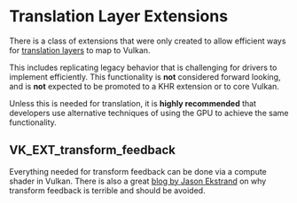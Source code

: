 # Translation Layer Extensions

There is a class of extensions that were only created to allow efficient ways for [translation layers](../portability_initiative.md#translation-layer) to map to Vulkan.

This includes replicating legacy behavior that is challenging for drivers to implement efficiently. This functionality is **not** considered forward looking, and is **not** expected to be promoted to a KHR extension or to core Vulkan.

Unless this is needed for translation, it is **highly recommended** that developers use alternative techniques of using the GPU to achieve the same functionality.

## VK_EXT_transform_feedback

Everything needed for transform feedback can be done via a compute shader in Vulkan. There is also a great [blog by Jason Ekstrand](http://jason-blog.jlekstrand.net/2018/10/transform-feedback-is-terrible-so-why.html) on why transform feedback is terrible and should be avoided.
